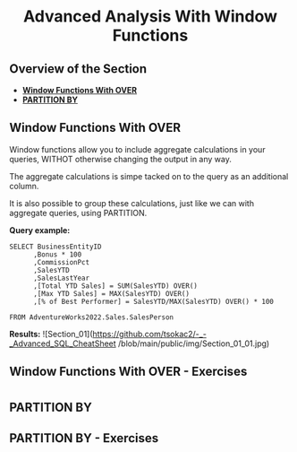 <h1 align="center">Advanced Analysis With Window Functions</h1>

## Overview of the Section
* **[Window Functions With OVER](#Window-Functions-With-OVER)**
* **[PARTITION BY](#PARTITION-BY)**

## Window Functions With OVER
Window functions allow you to include aggregate calculations in your queries, WITHOT otherwise changing the output in any way.

The aggregate calculations is simpe tacked on to the query as an additional column.

It is also possible to group these calculations, just like we can with aggregate queries, using PARTITION.

**Query example:**
```
SELECT BusinessEntityID
      ,Bonus * 100
      ,CommissionPct
      ,SalesYTD
	  ,SalesLastYear
      ,[Total YTD Sales] = SUM(SalesYTD) OVER()
      ,[Max YTD Sales] = MAX(SalesYTD) OVER()
      ,[% of Best Performer] = SalesYTD/MAX(SalesYTD) OVER() * 100

FROM AdventureWorks2022.Sales.SalesPerson
```
**Results:**
![Section_01](https://github.com/tsokac2/-_-_Advanced_SQL_CheatSheet
/blob/main/public/img/Section_01_01.jpg)


## Window Functions With OVER - Exercises
#

## PARTITION BY

## PARTITION BY - Exercises
#
